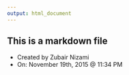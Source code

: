 ```yaml
---
output: html_document
---
```

## This is a markdown file
* Created by Zubair Nizami
* On: November 19th, 2015 @ 11:34 PM